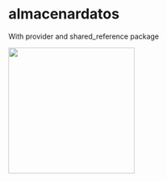 # almacenardatos
With provider and shared_reference package

<img src="https://user-images.githubusercontent.com/67846639/233728443-6b856a0a-8d88-468c-9a46-59429ce79c01.png" width="250">
